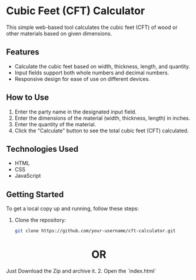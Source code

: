 # Cubic Feet (CFT) Calculator

This simple web-based tool calculates the cubic feet (CFT) of wood or other materials based on given dimensions.

## Features

- Calculate the cubic feet based on width, thickness, length, and quantity.
- Input fields support both whole numbers and decimal numbers.
- Responsive design for ease of use on different devices.

## How to Use

1. Enter the party name in the designated input field.
2. Enter the dimensions of the material (width, thickness, length) in inches.
3. Enter the quantity of the material.
4. Click the "Calculate" button to see the total cubic feet (CFT) calculated.

## Technologies Used

- HTML
- CSS
- JavaScript

## Getting Started

To get a local copy up and running, follow these steps:

1. Clone the repository:

   ```bash
   git clone https://github.com/your-username/cft-calculator.git
   
<center>
                           <h1>OR</h1> 
  </center>
 Just Download the Zip and archive it.
2. Open the `index.html`
